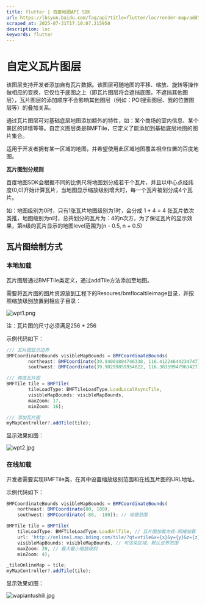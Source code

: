 ```yaml
---
title: flutter | 百度地图API SDK
url: https://lbsyun.baidu.com/faq/api?title=flutter/loc/render-map/addtitle
scraped_at: 2025-07-31T17:10:07.215950
description: loc
keywords: flutter
---
```


# 自定义瓦片图层

该图层支持开发者添加自有瓦片数据。该图层可随地图的平移、缩放、旋转等操作做相应的变换，它仅位于底图之上（即瓦片图层将会遮挡底图，不遮挡其他图层），瓦片图层的添加顺序不会影响其他图层（例如：POI搜索图层、我的位置图层等）的叠加关系。

通过瓦片图层可对基础底层地图添加额外的特性，如：某个商场的室内信息、某个景区的详情等等。自定义图层类是BMFTile，它定义了能添加到基础底层地图的图片集合。

适用于开发者拥有某一区域的地图，并希望使用此区域地图覆盖相应位置的百度地图。

**瓦片图划分规则**

百度地图SDK会根据不同的比例尺将地图划分成若干个瓦片，并且以中心点经纬度(0,0)开始计算瓦片，当地图显示缩放级别增大时，每一个瓦片被划分成4个瓦片。

如：地图级别为0时，只有1张瓦片地图级别为1时，会分成 1 * 4 = 4 张瓦片依次类推，地图级别为n时，总共划分的瓦片为：4的n次方，为了保证瓦片的显示效果，第n级的瓦片显示的地图level范围为[n - 0.5, n + 0.5)

## 瓦片图绘制方式

### 本地加载

瓦片图层通过BMFTile类定义，通过addTile方法添加至地图。

需要将瓦片图的图片资源放到工程下的Resoures/bmflocaltileimage目录，并按照缩放级别放置到相应子目录：

![wpt1.png](https://mapopen-website-webapi.bj.bcebos.com/images/flutter/map/wpt1.png)

注：瓦片图的尺寸必须满足256 * 256

示例代码如下：
```javascript
/// 瓦片图显示边界
BMFCoordinateBounds visibleMapBounds = BMFCoordinateBounds(
        northeast: BMFCoordinate(39.94001804746338, 116.41224644234747),
        southwest: BMFCoordinate(39.90299859954822, 116.38359947963427));

/// 构造瓦片图
BMFTile tile = BMFTile(
        tileLoadType: BMFTileLoadType.LoadLocalAsyncTile,
        visibleMapBounds: visibleMapBounds,
        maxZoom: 17,
        minZoom: 16);

/// 添加瓦片图
myMapController?.addTile(tile);
```
显示效果如图：

![wpt2.jpg](https://mapopen-website-webapi.bj.bcebos.com/images/flutter/map/wpt2.jpg)

### 在线加载

开发者需要实现BMFTile类，在其中设置缩放级别范围和在线瓦片图的URL地址。

示例代码如下：
```javascript
BMFCoordinateBounds visibleMapBounds = BMFCoordinateBounds(
    northeast: BMFCoordinate(80, 180),
    southwest: BMFCoordinate(-80, -180)); // 地理范围

BMFTile tile = BMFTile(
    tileLoadType: BMFTileLoadType.LoadUrlTile, // 瓦片图加载方式-网络加载 
    url: 'http://online1.map.bdimg.com/tile/?qt=vtile&x={x}&y={y}&z={z}&styles=pl&scaler=1&udt=20190528',
    visibleMapBounds: visibleMapBounds, // 可渲染区域，默认世界范围
    maxZoom: 20, // 最大最小缩放级别
    minZoom: 4);

_tileOnlineMap = tile;
myMapController?.addTile(tile);
```
显示效果如图：

![wapiantushili.jpg](https://mapopen-website-webapi.bj.bcebos.com/images/flutter/map/wapiantushili.jpg)